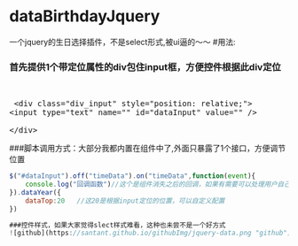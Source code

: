 # dataBirthdayJquery
一个jquery的生日选择插件，不是select形式,被ui逼的～～
#用法:
### 首先提供1个带定位属性的div包住input框，方便控件根据此div定位
   <pre>
  &lt;div class="div_input" style="position: relative;"&gt;
			&lt;input type="text" name="" id="dataInput" value="" /&gt;			
  &lt;/div&gt;
   </pre>

###脚本调用方式：大部分我都内置在组件中了,外面只暴露了1个接口，方便调节位置
```javascript
$("#dataInput").off("timeData").on("timeData",function(event){
	console.log("回调函数")//这个是组件消失之后的回调，如果有需要可以处理用户自己的逻辑	
}).dataYear({
	dataTop:20   //这20是根据input定位的位置，可以自定义配置
})

###控件样式，如果大家觉得slect样式难看，这种也未尝不是一个好方式
![github](https://santant.github.io/githubImg/jquery-data.png "github") 
